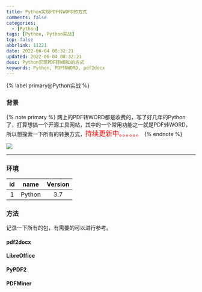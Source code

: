 ```yaml
---
title: Python实现PDF转WORD的方式
comments: false
categories:
  - [Python]
tags: [Python, Python实战]
top: false
abbrlink: 11221
date: 2022-06-04 08:32:21
updated: 2022-06-04 08:32:21
desc: Python实现PDF转WORD的方式
keywords: Python, PDF转WORD, pdf2docx
---
```


{% label primary@Python实战 %}

### 背景
{% note primary %}
网上的PDF转WORD都是收费的，写了好几年的Python了，打算想搞一个开源工具网站，其中的一个常用功能之一就是PDF转WORD，所以想探索一下所有的转换方式，<font color='red' size=4.5>持续更新中。。。。。。</font>
{% endnote %}

![](/images/article_youzan.jpeg)

<!--more-->
<hr />

### 环境

| id  |  name  | Version |
|:---:|:------:|:-------:|
|  1  | Python |   3.7   |

### 方法
记录一下所有的包，有需要的可以进行参考。

#### pdf2docx

#### LibreOffice

#### PyPDF2

#### PDFMiner
